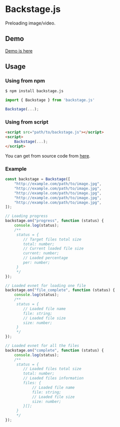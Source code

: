 # Backstage.js

Preloading image/video.

## Demo

[Demo is here](https://sushat4692.github.io/Backstage.js/)

## Usage

### Using from npm

```bash
$ npm install backstage.js
```

```js
import { Backstage } from 'backstage.js'

Backstage(...);
```

### Using from script

```html
<script src="path/to/backstage.js"></script>
<script>
    Backstage(...);
</script>
```

You can get from source code from [here](https://github.com/sushat4692/Backstage.js/tree/master/dist).

### Example

```js
const backstage = Backstage([
    "http://example.com/path/to/image.jpg",
    "http://example.com/path/to/image.jpg",
    "http://example.com/path/to/image.jpg",
    "http://example.com/path/to/image.jpg",
    "http://example.com/path/to/image.jpg",
]);

// Loading progress
backstage.on("progress", function (status) {
    console.log(status);
    /**
     status = {
        // Target files total size
        total: number;
        // Current loaded file size
        current: number;
        // Loaded percentage
        per: number;
     }
     */
});

// Loaded evnet for loading one file
backstage.on("file_complete", function (status) {
    console.log(status);
    /**
     status = {
        // Loaded file name
        file: string;
        // Loaded file size
        size: number;
     }
     */
});

// Loaded evnet for all the files
backstage.on("complete", function (status) {
    console.log(status);
    /**
     status = {
        // Loaded files total size
        total: number;
        // Loaded files information
        files: {
            // Loaded file name
            file: string;
            // Loaded file size
            size: number;
        }[];
     }
     */
});
```
